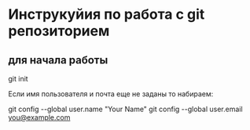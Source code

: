 # Инструкуйия по работа с git репозиторием

## для начала работы 
git init

Если имя пользователя и почта еще не заданы то набираем:

git config --global user.name "Your Name"
    git config --global user.email you@example.com
